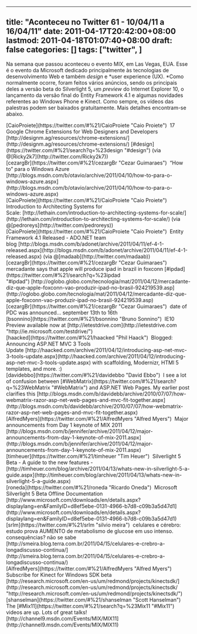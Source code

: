 
---
title: "Aconteceu no Twitter 61 - 10/04/11 a 16/04/11"
date: 2011-04-17T20:42:00+08:00
lastmod: 2011-04-18T01:07:40+08:00
draft: false
categories: []
tags: ["twitter", ]
---


Na semana que passou aconteceu o evento MIX, em Las Vegas, EUA. Esse é o evento da Microsoft dedicado principalmente às tecnologias de desenvolvimento Web e também *design* e *user experience (UX). *Como normalmente ocorre, foram feitos vários anúncios, sendo os principais deles a versão beta do Silverlight 5, um *preview* do Internet Explorer 10, o lançamento da versão final do Entity Framework 4.1 e algumas novidades referentes ao Windows Phone e Kinect. Como sempre, os vídeos das palestras podem ser baixados gratuitamente. Mais detalhes encontram-se abaixo.


<div class="tweet-row"><span class="tweet-user-name">[CaioProiete](https://twitter.com/#%21/CaioProiete "Caio Proiete")  </span>17 Google Chrome Extensions for Web Designers and Developers [http://designm.ag/resources/chrome-extensions/](http://designm.ag/resources/chrome-extensions/) [#design](https://twitter.com/#%21/search?q=%23design "#design") (via @[Ricky2k7](http://twitter.com/Ricky2k7))  


<div class="tweet-row"><span class="tweet-user-name">[cezargBr](https://twitter.com/#%21/cezargBr "Cezar Guimaraes")  </span>“How to” para o Windows Azure [http://blogs.msdn.com/b/otavio/archive/2011/04/10/how-to-para-o-windows-azure.aspx](http://blogs.msdn.com/b/otavio/archive/2011/04/10/how-to-para-o-windows-azure.aspx)  


<div class="tweet-row"><span class="tweet-user-name">[CaioProiete](https://twitter.com/#%21/CaioProiete "Caio Proiete")  </span>Introduction to Architecting Systems for Scale: [http://lethain.com/introduction-to-architecting-systems-for-scale/](http://lethain.com/introduction-to-architecting-systems-for-scale/) (via @[pedroreys](http://twitter.com/pedroreys))  


<div class="tweet-row">
<div class="tweet-row"><span class="tweet-user-name">[CaioProiete](https://twitter.com/#%21/CaioProiete "Caio Proiete")  </span>Entity Framework 4.1 Released - ADO.NET team blog [http://blogs.msdn.com/b/adonet/archive/2011/04/11/ef-4-1-released.aspx](http://blogs.msdn.com/b/adonet/archive/2011/04/11/ef-4-1-released.aspx) (via @[madaab](http://twitter.com/madaab))  


<div class="tweet-row"><span class="tweet-user-name">[cezargBr](https://twitter.com/#%21/cezargBr "Cezar Guimaraes")  </span>mercadante says that apple will produce ipad in brazil in foxconn [#ipdad](https://twitter.com/#%21/search?q=%23ipdad "#ipdad") [http://oglobo.globo.com/tecnologia/mat/2011/04/12/mercadante-diz-que-apple-foxconn-vao-produzir-ipad-no-brasil-924219539.asp](http://oglobo.globo.com/tecnologia/mat/2011/04/12/mercadante-diz-que-apple-foxconn-vao-produzir-ipad-no-brasil-924219539.asp)  


<div class="tweet-row"><span class="tweet-user-name">[cezargBr](https://twitter.com/#%21/cezargBr "Cezar Guimaraes")  </span>date of PDC was announced... september 13th to 16th  


<div class="tweet-row"><span class="tweet-user-name">[bsonnino](https://twitter.com/#%21/bsonnino "Bruno Sonnino")  </span>IE10 Preview available now at [http://ietestdrive.com](http://ietestdrive.com "http://ie.microsoft.com/testdrive/")  


<div class="tweet-row"><span class="tweet-user-name">[haacked](https://twitter.com/#%21/haacked "Phil Haack")  </span>Blogged: Announcing ASP.NET MVC 3 Tools Update [http://haacked.com/archive/2011/04/12/introducing-asp-net-mvc-3-tools-update.aspx](http://haacked.com/archive/2011/04/12/introducing-asp-net-mvc-3-tools-update.aspx) with scaffolding, Modernizr, HTMl 5 templates, and more. :)  


<div class="tweet-row"><span class="tweet-user-name">[davidebbo](https://twitter.com/#%21/davidebbo "David Ebbo")  </span>I see a lot of confusion between [#WebMatrix](https://twitter.com/#%21/search?q=%23WebMatrix "#WebMatrix") and ASP.NET Web Pages. My earlier post clarifies this [http://blogs.msdn.com/b/davidebb/archive/2010/07/07/how-webmatrix-razor-asp-net-web-pages-and-mvc-fit-together.aspx](http://blogs.msdn.com/b/davidebb/archive/2010/07/07/how-webmatrix-razor-asp-net-web-pages-and-mvc-fit-together.aspx)  


<div class="tweet-row"><span class="tweet-user-name">[AlfredMyers](https://twitter.com/#%21/AlfredMyers "Alfred Myers")  </span>Major announcements from Day 1 keynote of MIX 2011 [http://blogs.msdn.com/b/jennifer/archive/2011/04/12/major-announcements-from-day-1-keynote-of-mix-2011.aspx](http://blogs.msdn.com/b/jennifer/archive/2011/04/12/major-announcements-from-day-1-keynote-of-mix-2011.aspx)  


<div class="tweet-row"><span class="tweet-user-name">[timheuer](https://twitter.com/#%21/timheuer "Tim Heuer")  </span>Silverlight 5 Beta - A guide to the new features - [http://timheuer.com/blog/archive/2011/04/13/whats-new-in-silverlight-5-a-guide.aspx](http://timheuer.com/blog/archive/2011/04/13/whats-new-in-silverlight-5-a-guide.aspx)  


<div class="tweet-row"><span class="tweet-user-name">[roneda](https://twitter.com/#%21/roneda "Ricardo Oneda")  </span>Microsoft Silverlight 5 Beta Offline Documentation [http://www.microsoft.com/downloads/en/details.aspx?displaylang=en&FamilyID=d8ef5ebe-0131-4966-b7d8-c09b3a5d47d1](http://www.microsoft.com/downloads/en/details.aspx?displaylang=en&FamilyID=d8ef5ebe-0131-4966-b7d8-c09b3a5d47d1)  


<div class="tweet-row"><span class="tweet-user-name">[srlm](https://twitter.com/#%21/srlm "silvio meira")  </span>celulares e cérebro: estudo prova AUMENTO de metabolismo de glucose em uso intenso. consequências? nāo se sabe [http://smeira.blog.terra.com.br/2011/04/15/celulares-e-crebro-a-longadiscusso-continua/](http://smeira.blog.terra.com.br/2011/04/15/celulares-e-crebro-a-longadiscusso-continua/)  


<div class="tweet-row"><span class="tweet-user-name">[AlfredMyers](https://twitter.com/#%21/AlfredMyers "Alfred Myers")  </span>Subscribe for Kinect for Windows SDK beta [http://research.microsoft.com/en-us/um/redmond/projects/kinectsdk/](http://research.microsoft.com/en-us/um/redmond/projects/kinectsdk/ "http://research.microsoft.com/en-us/um/redmond/projects/kinectsdk/")  


<div class="tweet-row"><span class="tweet-user-name">[shanselman](https://twitter.com/#%21/shanselman "Scott Hanselman")  </span>The [#Mix11](https://twitter.com/#%21/search?q=%23Mix11 "#Mix11") videos are up. Lots of great talks! [http://channel9.msdn.com/Events/MIX/MIX11](http://channel9.msdn.com/Events/MIX/MIX11)  

</div>
</div>
</div>
</div>
</div>
</div>
</div>
</div>
</div>
</div>
</div>
</div>
</div>
</div>
</div>
</div>

